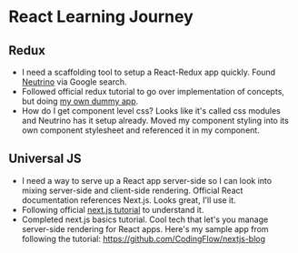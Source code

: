 # React Learning Journey

## Redux

- I need a scaffolding tool to setup a React-Redux app quickly. Found [Neutrino](https://neutrinojs.org/)  via Google search.
- Followed official redux tutorial to go over implementation of concepts, but doing [my own dummy app](https://github.com/CodingFlow/react-redux).
- How do I get component level css? Looks like it's called css modules and Neutrino has it setup already. Moved my component styling into its own component stylesheet and referenced it in my component.

## Universal JS

- I need a way to serve up a React app server-side so I can look into mixing server-side and client-side rendering. Official React documentation references Next.js. Looks great, I'll use it.
- Following official [next.js tutorial](https://nextjs.org/learn/basics/create-nextjs-app) to understand it.
- Completed next.js basics tutorial. Cool tech that let's you manage server-side rendering for React apps. Here's my sample app from following the tutorial: https://github.com/CodingFlow/nextjs-blog
